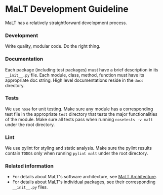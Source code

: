 # MaLT Development Guideline

MaLT has a relatively straightforward development process.

### Development
Write quality, modular code. Do the right thing.

### Documentation
Each package (including test packages) must have a brief description in its
`__init__.py` file. Each module, class, method, function must have its
appropriate doc string. High level documentations reside in the `docs`
directory.

### Tests
We use `nose` for unit testing. Make sure any module has a corresponding test
file in the appropriate `test` directory that tests the major functionalities
of the module. Make sure all tests pass when running `nosetests -v malt` under
the root directory.

### Lint
We use pylint for styling and static analysis. Make sure the pylint results
contain `TODO`s only when running `pylint malt` under the root directory.

### Related information
- For details about MaLT's software architecture,
see [MaLT Architecture](architecture.md).
- For details about MaLT's individual packages,
see their corresponding `__init__.py` files.


